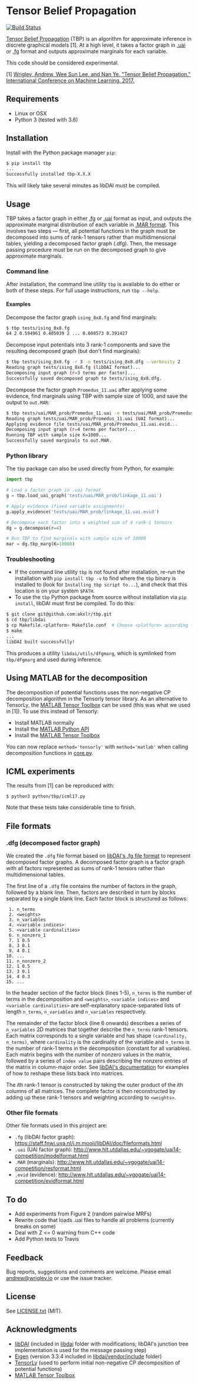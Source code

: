 # Tensor Belief Propagation 

[![Build Status](https://travis-ci.org/akxlr/tbp.svg?branch=master)](https://travis-ci.org/akxlr/tbp)

[Tensor Belief Propagation](http://proceedings.mlr.press/v70/wrigley17a/wrigley17a.pdf) (TBP) is an algorithm for
approximate inference in discrete graphical models [1]. At a high level, it takes a factor graph in [.uai](#other-file-formats) or [.fg](#other-file-formats) format and outputs approximate marginals for
each variable.

This code should be considered experimental.

[1] [Wrigley, Andrew, Wee Sun Lee, and Nan Ye. "Tensor Belief Propagation." International Conference on Machine Learning. 2017.](http://proceedings.mlr.press/v70/wrigley17a/wrigley17a.pdf)

## Requirements

 * Linux or OSX
 * Python 3 (tested with 3.6)
 
## Installation

Install with the Python package manager `pip`:
```bash
$ pip install tbp
...
Successfully installed tbp-X.X.X
```
This will likely take several minutes as libDAI must be compiled.

## Usage
TBP takes a factor graph in either [.fg](#other-file-formats) or [.uai](#other-file-formats) format as input, and
outputs the approximate marginal distribution of each variable in [.MAR format](#other-file-formats).
This involves two steps — first, all potential functions in the graph must be decomposed
into sums of rank-1 tensors rather than multidimensional tables, yielding a decomposed factor graph (.dfg). Then, the
message passing procedure must be run on the decomposed graph to give approximate marginals.

### Command line
After installation, the command line utility `tbp` is available to do either or both of these steps. For full usage
instructions, run `tbp --help`. 

#### Examples

Decompose the factor graph `ising_8x8.fg` and find marginals:
```bash
$ tbp tests/ising_8x8.fg
64 2 0.594961 0.405039 2 ... 0.608573 0.391427
```

Decompose input potentials into 3 rank-1 components and save the resulting decomposed graph (but don't find marginals):
```bash
$ tbp tests/ising_8x8.fg -r 3 -o tests/ising_8x8.dfg --verbosity 2
Reading graph tests/ising_8x8.fg (libDAI format)...
Decomposing input graph (r=3 terms per factor)...
Successfully saved decomposed graph to tests/ising_8x8.dfg.
```

Decompose the factor graph `Promedus_11.uai` after applying some evidence, find marginals using TBP with sample size of 1000, and save the output
to `out.MAR`:
```bash
$ tbp tests/uai/MAR_prob/Promedus_11.uai -e tests/uai/MAR_prob/Promedus_11.uai.evid -k 1000 -o out.MAR --verbosity 2
Reading graph tests/uai/MAR_prob/Promedus_11.uai (UAI format)...
Applying evidence file tests/uai/MAR_prob/Promedus_11.uai.evid...
Decomposing input graph (r=4 terms per factor)...
Running TBP with sample size K=1000...
Successfully saved marginals to out.MAR.
```


### Python library
The `tbp` package can also be used directly from Python, for example:

```python
import tbp

# Load a factor graph in .uai format
g = tbp.load_uai_graph('tests/uai/MAR_prob/linkage_11.uai')

# Apply evidence (fixed variable assignments)
g.apply_evidence('tests/uai/MAR_prob/linkage_11.uai.evid')

# Decompose each factor into a weighted sum of 4 rank-1 tensors
dg = g.decompose(r=4)

# Run TBP to find marginals with sample size of 10000
mar = dg.tbp_marg(K=10000)

```

### Troubleshooting
 * If the command line utility `tbp` is not found after installation, re-run the installation with `pip install tbp -v` to find where
the `tbp` binary is installed to (look for `Installing tbp script to...`), and check that this location is on your system `$PATH`.
 * To use the `tbp` Python package from source without installation via `pip install`, libDAI must first be compiled. To do this:
 
```bash
$ git clone git@github.com:akxlr/tbp.git
$ cd tbp/libdai
$ cp Makefile.<platform> Makefile.conf  # Choose <platform> according to your platform
$ make
...
libDAI built successfully!
```
This produces a utility `libdai/utils/dfgmarg`, which is symlinked from `tbp/dfgmarg` and used during inference.


## Using MATLAB for the decomposition
The decomposition of potential functions uses the non-negative CP decomposition algorithm in the Tensorly tensor 
library. As an alternative to TensorLy, the [MATLAB Tensor Toolbox](http://www.sandia.gov/~tgkolda/TensorToolbox) can be used
(this was what we used in [1]). To use this instead of Tensorly:

 * Install MATLAB normally
 * Install the
 [MATLAB Python API](https://www.mathworks.com/help/matlab/matlab_external/install-the-matlab-engine-for-python.html)
 * Install the [MATLAB Tensor Toolbox](http://www.sandia.gov/~tgkolda/TensorToolbox)
 
You can now replace `method='tensorly'` with `method='matlab'` when calling decomposition functions in [core.py](python/tbp/core.py).


## ICML experiments
The results from [1] can be reproduced with:
```
$ python3 python/tbp/icml17.py
```
Note that these tests take considerable time to finish.

## File formats

### .dfg (decomposed factor graph)
We created the `.dfg` file format based on
[libDAI's .fg file format](https://staff.fnwi.uva.nl/j.m.mooij/libDAI/doc/fileformats.html)
to represent decomposed factor graphs. A decomposed factor graph is a
factor graph with all factors represented as sums of rank-1 tensors rather than multidimensional tables.

The first line of a `.dfg` file contains the number of factors in the graph, followed by a blank line. Then, factors
are described in turn by blocks separated by a single blank line. Each factor block is structured as follows:

     1. n_terms
     2. <weights>
     3. n_variables
     4. <variable indices>
     5. <variable cardinalities>
     6. n_nonzero_1
     7. 1 0.5
     8. 3 0.1
     9. 4 0.1
    10. ...
    11. n_nonzero_2
    12. 1 0.5
    13. 3 0.1
    14. 4 0.3
    15. ...

In the header section of the factor block (lines 1-5), `n_terms` is the number of terms in the decomposition and
`<weights>`, `<variable indices>` and `<variable cardinalities>` are self-explanatory space-separated lists of length `n_terms`,
`n_variables` and `n_variables` respectively. 

The remainder of the factor block (line 6 onwards) describes
a series of `n_variables` 2D matrices that together describe the `n_terms` rank-1 tensors.
Each matrix corresponds to a single variable and has shape `(cardinality, n_terms)`, where `cardinality` is
the cardinality of the variable and `n_terms` is the number of rank-1 terms in the decomposition (constant
for all variables). Each matrix begins with the
number of nonzero values in the matrix, followed by a series of `index value` pairs describing the nonzero
entries of the matrix in column-major order. See
[libDAI's documentation](https://staff.fnwi.uva.nl/j.m.mooij/libDAI/doc/fileformats.html) for examples of how to
reshape these lists back into matrices.

 The *i*th rank-1 tensor is constructed by taking the outer product of the *i*th columns of
all matrices. The complete factor is then reconstructed by adding up these rank-1 tensors and weighting
according to `<weights>`.

### Other file formats
Other file formats used in this project are:

 * `.fg` (libDAI factor graph): https://staff.fnwi.uva.nl/j.m.mooij/libDAI/doc/fileformats.html
 * `.uai` (UAI factor graph): http://www.hlt.utdallas.edu/~vgogate/uai14-competition/modelformat.html
 * `.MAR` (marginals): http://www.hlt.utdallas.edu/~vgogate/uai14-competition/resformat.html
 * `.evid` (evidence): http://www.hlt.utdallas.edu/~vgogate/uai14-competition/evidformat.html

## To do
 * Add experiments from Figure 2 (random pairwise MRFs)
 * Rewrite code that loads .uai files to handle all problems (currently breaks on some)
 * Deal with Z <= 0 warning from C++ code
 * Add Python tests to Travis

## Feedback
Bug reports, suggestions and comments are welcome. Please email [andrew@wrigley.io](mailto:andrew@wrigley.io) or use the issue tracker.

## License

See [LICENSE.txt](LICENSE.txt) (MIT).

## Acknowledgments

* [libDAI](https://staff.fnwi.uva.nl/j.m.mooij/libDAI/) (included in [libdai](libdai) folder with modifications; libDAI's junction tree implementation is used for the message passing step)
* [Eigen](http://eigen.tuxfamily.org/) (version 3.3.4 included in [libdai/vendor/include](libdai/vendor/include) folder)
* [TensorLy](https://github.com/tensorly/tensorly) (used to perform initial non-negative CP decomposition of potential functions)
* [MATLAB Tensor Toolbox](http://www.sandia.gov/~tgkolda/TensorToolbox)





